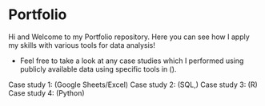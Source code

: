 # Portfolio
Hi and Welcome to my Portfolio repository. Here you can see how I apply my skills with various tools for data analysis!
- Feel free to take a look at any case studies which I performed using publicly available data using specific tools in ().

Case study 1: (Google Sheets/Excel)
Case study 2: (SQL,)
Case study 3: (R)
Case study 4: (Python)
